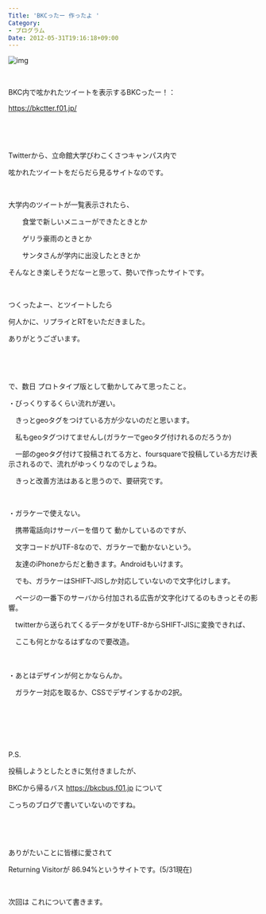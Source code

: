 ```yaml
---
Title: 'BKCったー 作ったよ '
Category:
- プログラム
Date: 2012-05-31T19:16:18+09:00
---
```



![img](https://cdn-ak.f.st-hatena.com/images/fotolife/a/alfe1025/20120531/20120531191553.jpg)

&nbsp;

BKC内で呟かれたツイートを表示するBKCったー！：

https://bkctter.f01.jp/

&nbsp;

&nbsp;

Twitterから、立命館大学びわこくさつキャンパス内で

呟かれたツイートをだらだら見るサイトなのです。

&nbsp;

大学内のツイートが一覧表示されたら、

　　食堂で新しいメニューができたときとか

　　ゲリラ豪雨のときとか

　　サンタさんが学内に出没したときとか

そんなとき楽しそうだなーと思って、勢いで作ったサイトです。

&nbsp;

つくったよー、とツイートしたら

何人かに、リプライとRTをいただきました。

ありがとうございます。

&nbsp;

&nbsp;

で、数日 プロトタイプ版として動かしてみて思ったこと。

・びっくりするくらい流れが遅い。

　きっとgeoタグをつけている方が少ないのだと思います。

　私もgeoタグつけてませんし(ガラケーでgeoタグ付けれるのだろうか)

　一部のgeoタグ付けて投稿されてる方と、foursquareで投稿している方だけ表示されるので、流れがゆっくりなのでしょうね。

　きっと改善方法はあると思うので、要研究です。

&nbsp;

・ガラケーで使えない。

　携帯電話向けサーバーを借りて 動かしているのですが、

　文字コードがUTF-8なので、ガラケーで動かないという。

　友達のiPhoneからだと動きます。Androidもいけます。

　でも、ガラケーはSHIFT-JISしか対応していないので文字化けします。

　ページの一番下のサーバから付加される広告が文字化けてるのもきっとその影響。

　twitterから送られてくるデータがをUTF-8からSHIFT-JISに変換できれば、

　ここも何とかなるはずなので要改造。

　

・あとはデザインが何とかならんか。

　ガラケー対応を取るか、CSSでデザインするかの2択。

&nbsp;

&nbsp;

&nbsp;

P.S.

投稿しようとしたときに気付きましたが、

BKCから帰るバス https://bkcbus.f01.jp について

こっちのブログで書いていないのですね。

&nbsp;

&nbsp;

ありがたいことに皆様に愛されて

Returning Visitorが 86.94%というサイトです。(5/31現在)

&nbsp;

次回は これについて書きます。
